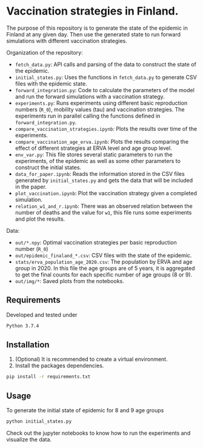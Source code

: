 # Vaccination strategies in Finland.

The purpose of this repository is to generate the state of the epidemic in Finland at any given day. Then use the generated state to run forward simulations with different vaccination strategies.

Organization of the repository:
- `fetch_data.py`: API calls and parsing of the data to construct the state of the epidemic.
- `initial_states.py`: Uses the functions in `fetch_data.py` to generate CSV files with the epidemic state.
- `forward_integration.py`: Code to calculate the parameters of the model and run the forward simulations with a vaccination strategy.
- `experiments.py`: Runs experiments using different basic reproduction numbers (`R_0`), mobility values (tau) and vaccination strategies. The experiments run in parallel calling the functions defined in `forward_integration.py`.
- `compare_vaccination_strategies.ipynb`: Plots the results over time of the experiments.
- `compare_vaccination_age_erva.ipynb`: Plots the results comparing the effect of different strategies at ERVA level and age group level.
- `env_var.py`: This file stores several static parameters to run the experiments, of the epidemic as well as some other parameters to construct the initial states.
- `data_for_paper.ipynb`: Reads the information stored in the CSV files generated by `initial_states.py` and gets the data that will be included in the paper.
- `plot_vaccination.ipynb`: Plot the vaccination strategy given a completed simulation.
- `relation_w1_and_r.ipynb`: There was an observed relation between the number of deaths and the value for `w1`, this file runs some experiments and plot the results.

Data:
- `out/*.npy`: Optimal vaccination strategies per basic reproduction number (`R_0`)
- `out/epidemic_finaland_*.csv`: CSV files with the state of the epidemic.
- `stats/erva_population_age_2020.csv`: The population by ERVA and age group in 2020. In this file the age groups are of 5 years, it is aggregated to get the final counts for each specific number of age groups (8 or 9).
- `out/img/*`: Saved plots from the notebooks.

## Requirements
Developed and tested under
```sh
Python 3.7.4
```

## Installation
1. (Optional) It is recommended to create a virtual environment.
2. Install the packages dependencies.
```sh
pip install -r requirements.txt
```

## Usage
To generate the initial state of epidemic for 8 and 9 age groups
```sh
python initial_states.py 
```

Check out the jupyter notebooks to know how to run the experiments and visualize the data.
